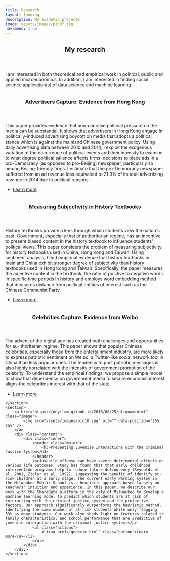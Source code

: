 ```yaml
---
title: Research
layout: landing
description: My academic projects
image: assets/images/pic07.jpg
nav-menu: true
---
```


<!-- Main -->
<div id="main">

<!-- One -->
<section id="one">
	<div class="inner">
		<header class="major">
			<h2>My research</h2>
		</header>
		<p> I am interested in both theoretical and empirical work in political, public and applied microeconomics. In addition, I am interested in finding  social science application(s) of data science and machine learning.</p>
	</div>
</section>

<!-- Two -->
<section id="two" class="spotlights">
	<section>
		<a href="https://onyilam.github.io/2016/08/25/aliquam.html" class="image">
			<img src="assets/images/pic08.jpg" alt="" data-position="center center" />
		</a>
		<div class="content">
			<div class="inner">
				<header class="major">
					<h3>Advertisers Capture: Evidence from Hong Kong</h3>
				</header>
				<p>This paper provides evidence that non-coercive political pressure on the media can be substantial. It shows that advertisers in Hong Kong engage in politically-induced advertising boycott on media that adopts a political stance which is against the mainland Chinese government policy. Using daily advertising data between 2010 and 2014, I exploit the exogenous variation of the occurrence of political events and their intensity to examine to what degree political salience affects firms' decisions to place ads in a pro-Democracy (as opposed to pro-Beijing) newspaper, particularly so among Beijing-friendly firms. I estimate that the pro-Democracy newspaper suffered from an ad revenue loss equivalent to 21.9% of its total advertising revenue in 2014 due to political reasons.</p>
				<ul class="actions">
					<li><a href="generic.html" class="button">Learn more</a></li>
				</ul>
			</div>
		</div>
	</section>
	<section>
		<a href="https://onyilam.github.io/2016/08/25/aliquam.html" class="image">
			<img src="assets/images/pic09.jpg" alt="" data-position="top center" />
		</a>
		<div class="content">
			<div class="inner">
				<header class="major">
					<h3>Measuring Subjectivity in History Textbooks </h3>
				</header>
				<p>History textbooks provide a lens through which students view the nation's past. Government, especially that of authoritarian regime, has an incentive to present biased content in the history textbook to influence students' political views. This paper considers the problem of measuring subjectivity for history textbooks used in China, Hong Kong and Taiwan. Using sentiment analysis, I find empirical evidence that history textbooks in mainland China exhibit stronger degree of subjectivity than history textbooks used in Hong Kong and Taiwan. Specifically, the paper measures the adjective content in the textbook, the ratio of positive to negative words in specific time periods in history and employs word embedding method that measures distance from political entities of interest such as the Chinese Communist Party.</p>
				<ul class="actions">
					<li><a href="textbook.html" class="button">Learn more</a></li>
				</ul>
			</div>
		</div>
	</section>
	<section>
		<a href="https://onyilam.github.io/2016/08/25/aliquam.html" class="image">
			<img src="assets/images/pic10.jpg" alt="" data-position="25% 25%" />
		</a>
		<div class="content">
			<div class="inner">
				<header class="major">
					<h3>Celebrities Capture: Evidence from Weibo</h3>
				</header>
				<p>The advent of the digital age has created both challenges and opportunities for au- thoritarian regime. This paper shows that popular Chinese celebrities, especially those from the entertainment industry, are more likely to express patriotic sentiment on Weibo, a Twitter-like social network tool in China than less popular ones. The tendency to post patriotic messages is also highly correlated with the intensity of government promotion of the celebrity. To understand the empirical findings, we propose a simple model to show that dependency on government media to secure economic interest aligns the celebrities interest with that of the state.</p>
				<ul class="actions">
					<li><a href="generic.html" class="button">Learn more</a></li>
				</ul>
			</div>
		</div>
		
	</section>
	<section>
		<a href="https://onyilam.github.io/2016/08/25/aliquam.html" class="image">
			<img src="assets/images/pic10.jpg" alt="" data-position="25% 25%" />
		</a>
		<div class="content">
			<div class="inner">
				<header class="major">
					<h3>Preventing Juvenile Interactions with the Criminal Justice System</h3>
				</header>
				<p>Juvenile offense can have severe detrimental effects on various life outcomes. Study has found that that early childhood intervention programs help to reduce future delinquency (Reynolds et al. 2001, Zigler et al. 1992), suggesting the benefit of identify at-risk children at a early stage. The current early warning system in the Milwaukee Public School is a heuristic approach based largely on teachers' intuition and experience. In this paper, we describe our work with the ShareData platform in the city of Milwaukee to develop a machine learning model to predict which students are at risk of interacting with the criminal justice system and the protective factors. Our approach significantly outperforms the heuristic method, identifying the same number of at-risk students while only flagging 33% as many students. Our work also sheds light on features related to family characteristics, and school performance that are predictive of juvenile interaction with the criminal justice system.</p>
				<ul class="actions">
					<li><a href="generic.html" class="button">Learn more</a></li>
				</ul>
			</div>
		</div>
	</section>
</section>

<!-- Three -->


</div>
